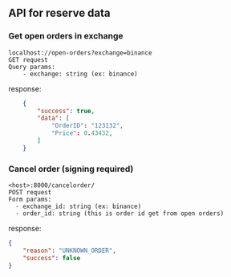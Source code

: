 ## API for reserve data

### Get open orders in exchange

```
localhost://open-orders?exchange=binance
GET request
Query params:
    - exchange: string (ex: binance)
```

response:

```json
    {
        "success": true,
        "data": [
            "OrderID": "123132",
            "Price": 0.43432,
        ]
    }
```

### Cancel order (signing required)
```
<host>:8000/cancelorder/
POST request
Form params:
  - exchange_id: string (ex: binance)
  - order_id: string (this is order id get from open orders)
```

response:
```json
{
    "reason": "UNKNOWN_ORDER",
    "success": false
}
```
